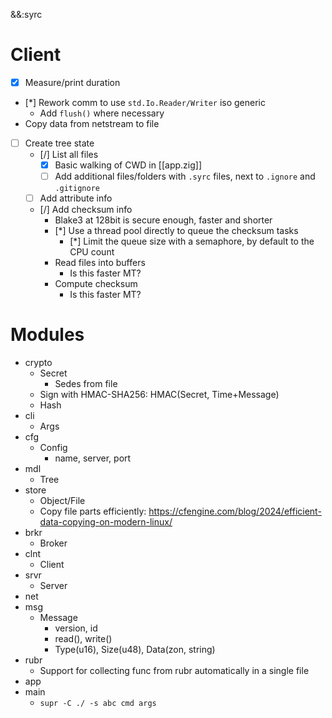 &&:syrc

# Client
- [x] Measure/print duration
- [*] Rework comm to use `std.Io.Reader/Writer` iso generic
	- Add `flush()` where necessary
- Copy data from netstream to file
- [ ] Create tree state
	- [/] List all files
		- [x] Basic walking of CWD in [[app.zig]]
		- [ ] Add additional files/folders with `.syrc` files, next to `.ignore` and `.gitignore`
	- [ ] Add attribute info
	- [/] Add checksum info
		- Blake3 at 128bit is secure enough, faster and shorter
		- [*] Use a thread pool directly to queue the checksum tasks
			- [*] Limit the queue size with a semaphore, by default to the CPU count
		- Read files into buffers
			- Is this faster MT?
		- Compute checksum
			- Is this faster MT?

# Modules
- crypto
	- Secret
		- Sedes from file
	- Sign with HMAC-SHA256: HMAC(Secret, Time+Message)
	- Hash
- cli
	- Args
- cfg
	- Config
		- name, server, port
- mdl
	- Tree
- store
	- Object/File
	- Copy file parts efficiently: https://cfengine.com/blog/2024/efficient-data-copying-on-modern-linux/
- brkr
	- Broker
- clnt
	- Client
- srvr
	- Server
- net
- msg
	- Message
		- version, id
		- read(), write()
		- Type(u16), Size(u48), Data(zon, string)
- rubr
	- Support for collecting func from rubr automatically in a single file
- app
- main
	- `supr -C ./ -s abc cmd args`
